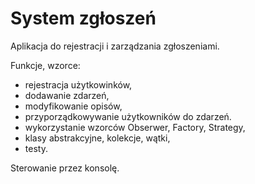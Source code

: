 # System zgłoszeń

Aplikacja do rejestracji i zarządzania zgłoszeniami.

Funkcje, wzorce:
- rejestracja użytkowinków,
- dodawanie zdarzeń,
- modyfikowanie opisów,
- przyporządkowywanie użytkowników do zdarzeń.
- wykorzystanie wzorców Obserwer, Factory, Strategy,
- klasy abstrakcyjne, kolekcje, wątki,
- testy.

Sterowanie przez konsolę.
